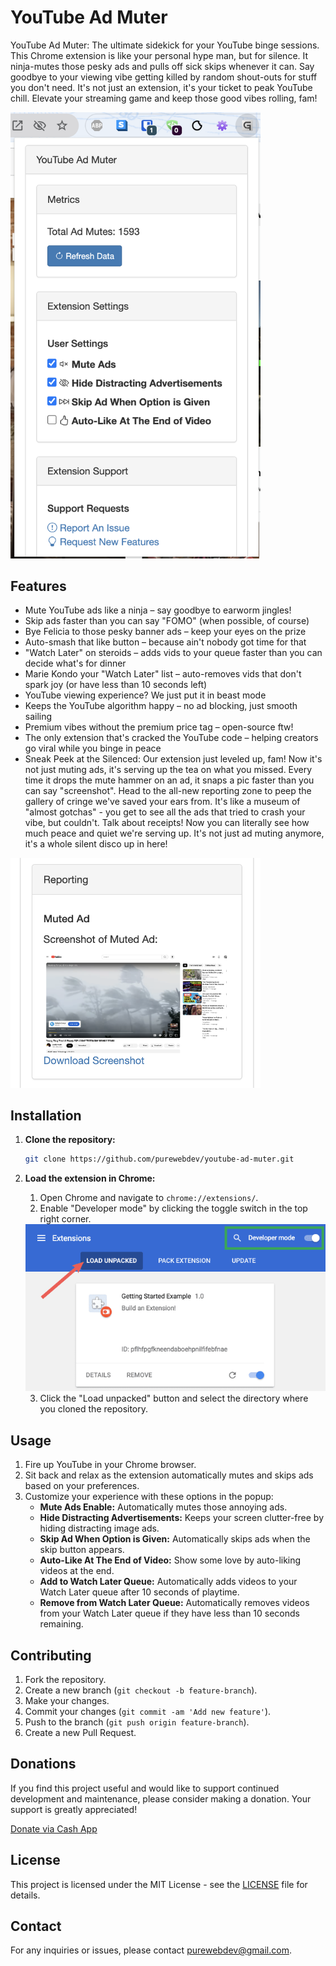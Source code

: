 # YouTube Ad Muter

YouTube Ad Muter: The ultimate sidekick for your YouTube binge sessions. This Chrome extension is like your personal hype man, but for silence. It ninja-mutes those pesky ads and pulls off sick skips whenever it can. Say goodbye to your viewing vibe getting killed by random shout-outs for stuff you don't need. It's not just an extension, it's your ticket to peak YouTube chill. Elevate your streaming game and keep those good vibes rolling, fam!

<img src="images/youtube-ad-mute.png" alt="YouTube Ad Mute Screenshot" width="400px">

## Features

- Mute YouTube ads like a ninja – say goodbye to earworm jingles!
- Skip ads faster than you can say "FOMO" (when possible, of course)
- Bye Felicia to those pesky banner ads – keep your eyes on the prize
- Auto-smash that like button – because ain't nobody got time for that
- "Watch Later" on steroids – adds vids to your queue faster than you can decide what's for dinner
- Marie Kondo your "Watch Later" list – auto-removes vids that don't spark joy (or have less than 10 seconds left)
- YouTube viewing experience? We just put it in beast mode
- Keeps the YouTube algorithm happy – no ad blocking, just smooth sailing
- Premium vibes without the premium price tag – open-source ftw!
- The only extension that's cracked the YouTube code – helping creators go viral while you binge in peace
- Sneak Peek at the Silenced: Our extension just leveled up, fam! Now it's not just muting ads, it's serving up the tea on what you missed. Every time it drops the mute hammer on an ad, it snaps a pic faster than you can say "screenshot". Head to the all-new reporting zone to peep the gallery of cringe we've saved your ears from. It's like a museum of "almost gotchas" - you get to see all the ads that tried to crash your vibe, but couldn't. Talk about receipts! Now you can literally see how much peace and quiet we're serving up. It's not just ad muting anymore, it's a whole silent disco up in here!
<img src="images/reporting-screenshot.png" alt="Reporting Feature Screenshot" width="400px">


## Installation

1. **Clone the repository:**
	```sh
	git clone https://github.com/purewebdev/youtube-ad-muter.git
	```

2. **Load the extension in Chrome:**
	1. Open Chrome and navigate to `chrome://extensions/`.
	2. Enable "Developer mode" by clicking the toggle switch in the top right corner.

	<img src="images/load-extensions.png" alt="Enable Developer Mode and Load Unpacked extensions">

	3. Click the "Load unpacked" button and select the directory where you cloned the repository.

## Usage

1. Fire up YouTube in your Chrome browser.
2. Sit back and relax as the extension automatically mutes and skips ads based on your preferences.
3. Customize your experience with these options in the popup:
    - **Mute Ads Enable:** Automatically mutes those annoying ads.
    - **Hide Distracting Advertisements:** Keeps your screen clutter-free by hiding distracting image ads.
    - **Skip Ad When Option is Given:** Automatically skips ads when the skip button appears.
    - **Auto-Like At The End of Video:** Show some love by auto-liking videos at the end.
    - **Add to Watch Later Queue:** Automatically adds videos to your Watch Later queue after 10 seconds of playtime.
    - **Remove from Watch Later Queue:** Automatically removes videos from your Watch Later queue if they have less than 10 seconds remaining.

## Contributing

1. Fork the repository.
2. Create a new branch (`git checkout -b feature-branch`).
3. Make your changes.
4. Commit your changes (`git commit -am 'Add new feature'`).
5. Push to the branch (`git push origin feature-branch`).
6. Create a new Pull Request.

## Donations

If you find this project useful and would like to support continued development and maintenance, please consider making a donation. Your support is greatly appreciated!

[Donate via Cash App](https://cash.app/$GenesisFont)

## License

This project is licensed under the MIT License - see the [LICENSE](LICENSE) file for details.

## Contact

For any inquiries or issues, please contact [purewebdev@gmail.com](mailto:purewebdev@gmail.com).
